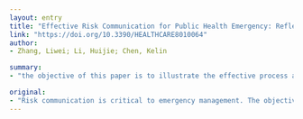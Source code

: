 ```yaml
---
layout: entry
title: "Effective Risk Communication for Public Health Emergency: Reflection on the COVID-19 (2019-nCoV) Outbreak in Wuhan, China"
link: "https://doi.org/10.3390/HEALTHCARE8010064"
author:
- Zhang, Liwei; Li, Huijie; Chen, Kelin

summary:
- "the objective of this paper is to illustrate the effective process and attention points of risk communication reflecting on the COVID-19 (2019-nCoV) outbreak in Wuhan, China. The whole communication process is suggested to integrate the accessibility and openness of risk information, the timing and frequency of communication, and the strategies dealing with uncertainties. It was found that the delayed decision making of local officials and the limited information disclosure should be mainly responsible for the ineffective risk communication."

original:
- "Risk communication is critical to emergency management. The objective of this paper is to illustrate the effective process and attention points of risk communication reflecting on the COVID-19 (2019-nCoV) outbreak in Wuhan, China. We provide the timeline of risk communication progress in Wuhan and use a message-centered approach to identify problems that it entailed. It was found that the delayed decision making of the local government officials and the limited information disclosure should be mainly responsible for the ineffective risk communication. The principles for effective risk communication concerning Wuhan&rsquo;s outbreak management were also discussed. The whole communication process is suggested to integrate the accessibility and openness of risk information, the timing and frequency of communication, and the strategies dealing with uncertainties. Based on these principles and lessons from Wuhan&rsquo;s case, this paper employed a simplified Government&ndash;Expert&ndash;Public risk communication model to illustrate a collaborative network for effective risk communication."
---
```


